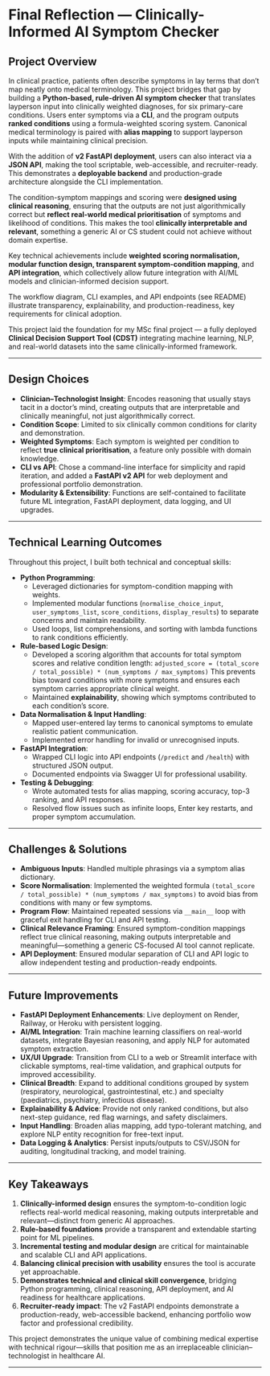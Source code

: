 # Final Reflection — Clinically-Informed AI Symptom Checker

## Project Overview

In clinical practice, patients often describe symptoms in lay terms that don’t map neatly onto medical terminology. This project bridges that gap by building a **Python-based, rule-driven AI symptom checker** that translates layperson input into clinically weighted diagnoses, for six primary-care conditions. Users enter symptoms via a **CLI**, and the program outputs **ranked conditions** using a formula-weighted scoring system. Canonical medical terminology is paired with **alias mapping** to support layperson inputs while maintaining clinical precision.

With the addition of **v2 FastAPI deployment**, users can also interact via a **JSON API**, making the tool scriptable, web-accessible, and recruiter-ready. This demonstrates a **deployable backend** and production-grade architecture alongside the CLI implementation.

The condition-symptom mappings and scoring were **designed using clinical reasoning**, ensuring that the outputs are not just algorithmically correct but **reflect real-world medical prioritisation** of symptoms and likelihood of conditions. This makes the tool **clinically interpretable and relevant**, something a generic AI or CS student could not achieve without domain expertise.

Key technical achievements include **weighted scoring normalisation, modular function design, transparent symptom-condition mapping**, and **API integration**, which collectively allow future integration with AI/ML models and clinician-informed decision support.

The workflow diagram, CLI examples, and API endpoints (see README) illustrate transparency, explainability, and production-readiness, key requirements for clinical adoption.

This project laid the foundation for my MSc final project — a fully deployed **Clinical Decision Support Tool (CDST)** integrating machine learning, NLP, and real-world datasets into the same clinically-informed framework.

---

## Design Choices
- **Clinician–Technologist Insight**: Encodes reasoning that usually stays tacit in a doctor’s mind, creating outputs that are interpretable and clinically meaningful, not just algorithmically correct.
- **Condition Scope**: Limited to six clinically common conditions for clarity and demonstration.
- **Weighted Symptoms**: Each symptom is weighted per condition to reflect **true clinical prioritisation**, a feature only possible with domain knowledge.
- **CLI vs API**: Chose a command-line interface for simplicity and rapid iteration, and added a **FastAPI v2 API** for web deployment and professional portfolio demonstration.
- **Modularity & Extensibility**: Functions are self-contained to facilitate future ML integration, FastAPI deployment, data logging, and UI upgrades.

---

## Technical Learning Outcomes

Throughout this project, I built both technical and conceptual skills:

- **Python Programming**:
    - Leveraged dictionaries for symptom-condition mapping with weights.
    - Implemented modular functions (`normalise_choice_input`, `user_symptoms_list`, `score_conditions`, `display_results`) to separate concerns and maintain readability.
    - Used loops, list comprehensions, and sorting with lambda functions to rank conditions efficiently.
- **Rule-based Logic Design**:
    - Developed a scoring algorithm that accounts for total symptom scores and relative condition length:
      `adjusted_score = (total_score / total_possible) * (num_symptoms / max_symptoms)`
      This prevents bias toward conditions with more symptoms and ensures each symptom carries appropriate clinical weight.
    - Maintained **explainability**, showing which symptoms contributed to each condition’s score.
- **Data Normalisation & Input Handling**:
    - Mapped user-entered lay terms to canonical symptoms to emulate realistic patient communication.
    - Implemented error handling for invalid or unrecognised inputs.
- **FastAPI Integration**:
    - Wrapped CLI logic into API endpoints (`/predict` and `/health`) with structured JSON output.
    - Documented endpoints via Swagger UI for professional usability.
- **Testing & Debugging**:
    - Wrote automated tests for alias mapping, scoring accuracy, top-3 ranking, and API responses.
    - Resolved flow issues such as infinite loops, Enter key restarts, and proper symptom accumulation.

---

## Challenges & Solutions

- **Ambiguous Inputs**: Handled multiple phrasings via a symptom alias dictionary.
- **Score Normalisation**: Implemented the weighted formula `(total_score / total_possible) * (num_symptoms / max_symptoms)` to avoid bias from conditions with many or few symptoms.
- **Program Flow**: Maintained repeated sessions via `__main__` loop with graceful exit handling for CLI and API testing.
- **Clinical Relevance Framing**: Ensured symptom-condition mappings reflect true clinical reasoning, making outputs interpretable and meaningful—something a generic CS-focused AI tool cannot replicate.
- **API Deployment**: Ensured modular separation of CLI and API logic to allow independent testing and production-ready endpoints.

---

## Future Improvements  

- **FastAPI Deployment Enhancements**: Live deployment on Render, Railway, or Heroku with persistent logging.
- **AI/ML Integration**: Train machine learning classifiers on real-world datasets, integrate Bayesian reasoning, and apply NLP for automated symptom extraction.
- **UX/UI Upgrade**: Transition from CLI to a web or Streamlit interface with clickable symptoms, real-time validation, and graphical outputs for improved accessibility.
- **Clinical Breadth**: Expand to additional conditions grouped by system (respiratory, neurological, gastrointestinal, etc.) and specialty (paediatrics, psychiatry, infectious disease).
- **Explainability & Advice**: Provide not only ranked conditions, but also next-step guidance, red flag warnings, and safety disclaimers.
- **Input Handling**: Broaden alias mapping, add typo-tolerant matching, and explore NLP entity recognition for free-text input.
- **Data Logging & Analytics**: Persist inputs/outputs to CSV/JSON for auditing, longitudinal tracking, and model training.

---

## Key Takeaways

1. **Clinically-informed design** ensures the symptom-to-condition logic reflects real-world medical reasoning, making outputs interpretable and relevant—distinct from generic AI approaches.
2. **Rule-based foundations** provide a transparent and extendable starting point for ML pipelines.
3. **Incremental testing and modular design** are critical for maintainable and scalable CLI and API applications.
4. **Balancing clinical precision with usability** ensures the tool is accurate yet approachable.
5. **Demonstrates technical and clinical skill convergence**, bridging Python programming, clinical reasoning, API deployment, and AI readiness for healthcare applications.
6. **Recruiter-ready impact**: The v2 FastAPI endpoints demonstrate a production-ready, web-accessible backend, enhancing portfolio wow factor and professional credibility.

This project demonstrates the unique value of combining medical expertise with technical rigour—skills that position me as an irreplaceable clinician–technologist in healthcare AI.

---